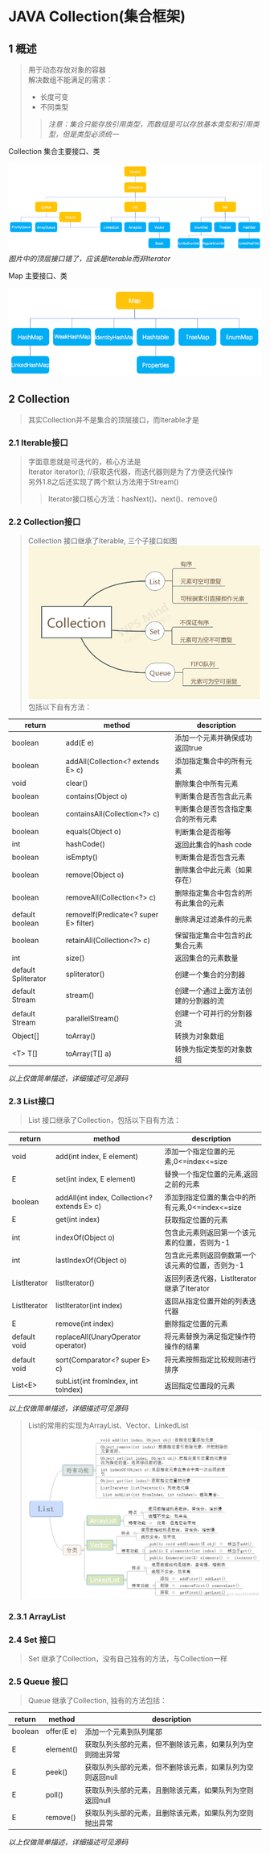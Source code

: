 # JAVA Collection(集合框架)
## 1 概述
> 用于动态存放对象的容器   
> 解决数组不能满足的需求：
> * 长度可变
> * 不同类型
> > *注意：集合只能存放引用类型，而数组是可以存放基本类型和引用类型，但是类型必须统一*  

Collection 集合主要接口、类

![collection](image/collection/collection.png)  
*图片中的顶层接口错了，应该是Iterable而非Iterator*

Map 主要接口、类

![map](image/collection/map.png)

## 2 Collection    
> 其实Collection并不是集合的顶层接口，而Iterable才是
### 2.1 Iterable接口
> 字面意思就是可迭代的，核心方法是  
> Iterator<T> iterator();   //获取迭代器，而迭代器则是为了方便迭代操作  
> 另外1.8之后还实现了两个默认方法用于Stream()
> > Iterator接口核心方法：hasNext()、next()、remove()
### 2.2 Collection接口
> Collection 接口继承了Iterable, 三个子接口如图
> ![list-set-queue](./image/collection/list-set-queue.png)
> 包括以下自有方法：

|return|method|description|
|----|----|----|
|boolean|add(E e)|添加一个元素并确保成功返回true|
|boolean|addAll(Collection<? extends E> c)|添加指定集合中的所有元素|
|void|clear()|删除集合中所有元素|
|boolean|contains(Object o)|判断集合是否包含此元素|
|boolean|containsAll(Collection<?> c)|判断集合是否包含指定集合的所有元素|
|boolean|equals(Object o)|判断集合是否相等|
|int|hashCode()|返回此集合的hash code|
|boolean|isEmpty()|判断集合是否包含元素|
|boolean|remove(Object o)|删除集合中此元素（如果存在）|
|boolean|removeAll(Collection<?> c)|删除指定集合中包含的所有此集合的元素|
|default boolean|removeIf(Predicate<? super E> filter)|删除满足过滤条件的元素|
|boolean|retainAll(Collection<?> c)|保留指定集合中包含的此集合元素|
|int|size()|返回集合的元素数量|
|default Spliterator<E>|spliterator()|创建一个集合的分割器|
|default Stream<E>|stream()|创建一个通过上面方法创建的分割器的流|
|default Stream<E>|parallelStream()|创建一个可并行的分割器流|
|Object[]|toArray()|转换为对象数组|
|\<T\> T[]|toArray(T[] a)|转换为指定类型的对象数组|

*以上仅做简单描述，详细描述可见源码*
### 2.3 List接口
> List 接口继承了Collection，包括以下自有方法：

|return|method|description|
|----|----|----|
|void|add(int index, E element)|添加一个指定位置的元素,0<=index<=size|
|E|set(int index, E element)|替换一个指定位置的元素,返回之前的元素|
|boolean|addAll(int index, Collection<? extends E> c)|添加到指定位置的集合中的所有元素,0<=index<=size|
|E|get(int index)|获取指定位置的元素|
|int|indexOf(Object o)|包含此元素则返回第一个该元素的位置，否则为-1|
|int|lastIndexOf(Object o)|包含此元素则返回倒数第一个该元素的位置，否则为-1|
|ListIterator<E>|listIterator()|返回列表迭代器，ListIterator继承了Iterator|
|ListIterator<E>|listIterator(int index)|返回从指定位置开始的列表迭代器|
|E|remove(int index)|删除指定位置的元素|
|default void|replaceAll(UnaryOperator<E> operator)|将元素替换为满足指定操作符操作的结果|
|default void|sort(Comparator<? super E> c)|将元素按照指定比较规则进行排序|
|List\<E\>|subList(int fromIndex, int toIndex)|返回指定位置段的元素|

*以上仅做简单描述，详细描述可见源码*
> List的常用的实现为ArrayList、Vector、LinkedList
> ![list](./image/collection/list.png)
### 2.3.1 ArrayList


### 2.4 Set 接口
> Set 继承了Collection，没有自己独有的方法，与Collection一样
### 2.5 Queue 接口
> Queue 继承了Collection, 独有的方法包括：

|return|method|description|
|----|----|----|
|boolean|offer(E e)|添加一个元素到队列尾部|
|E|element()|获取队列头部的元素，但不删除该元素，如果队列为空则抛出异常|
|E|peek()|获取队列头部的元素，但不删除该元素，如果队列为空则返回null|
|E|poll()|获取队列头部的元素，且删除该元素，如果队列为空则返回null|
|E|remove()|获取队列头部的元素，且删除该元素，如果队列为空则抛出异常|

*以上仅做简单描述，详细描述可见源码*



